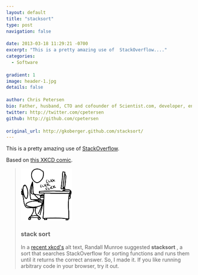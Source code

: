```yaml
---
layout: default
title: "stacksort"
type: post
navigation: false

date: 2013-03-18 11:29:21 -0700
excerpt: "This is a pretty amazing use of  StackOverflow...."
categories:
  - Software

gradient: 1
image: header-1.jpg
details: false

author: Chris Petersen
bio: Father, husband, CTO and cofounder of Scientist.com, developer, entrepreneur and technologist.
twitter: http://twitter.com/cpetersen
github: http://github.com/cpetersen

original_url: http://gkoberger.github.com/stacksort/
---
```



This is a pretty amazing use of  [StackOverflow](http://stackoverflow.com).

Based on  [this XKCD comic](http://xkcd.com/1185/).

 >   ![](/assets/import/2761f8f3e2593f39d374a5c4fbba3271.png) 
 > 
 > ### stack __sort__ 
 > 
 > In a [recent xkcd's](http://xkcd.com/1185/) alt text, Randall Munroe suggested __stacksort__ , a sort that searches StackOverflow for sorting functions and runs them until it returns the correct answer. So, I made it. If you like running arbitrary code in your browser, try it out.
 > 
 >   [](https://news.ycombinator.com/item?id=5395463) 

